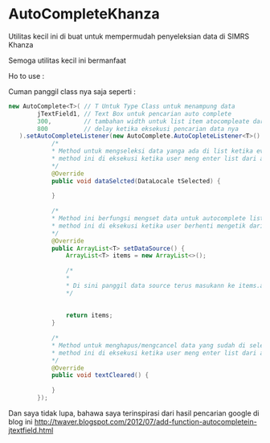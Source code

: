 # AutoCompleteKhanza

Utilitas kecil ini di buat untuk mempermudah penyeleksian data di SIMRS Khanza

Semoga utilitas kecil ini bermanfaat

Ho to use :

Cuman panggil class nya saja seperti :
```java
new AutoComplete<T>( // T Untuk Type Class untuk menampung data
        jTextField1, // Text Box untuk pencarian auto complete
        300,         // tambahan width untuk list item atocompleate dari width jTextField1 semisal jTextField1 width 500 + 300
        800          // delay ketika eksekusi pencarian data nya
   ).setAutoCompleteListener(new AutoComplete.AutoCopleteListener<T>() {
            /* 
            * Method untuk mengseleksi data yanga ada di list ketika event enter dan click data item di list autocomplete
            * method ini di eksekusi ketika user meng enter list dari autocomplete
            */
            @Override
            public void dataSelcted(DataLocale tSelected) {
            
            }
            
            /* 
            * Method ini berfungsi mengset data untuk autocomplete list
            * method ini di eksekusi ketika user berhenti mengetik dari 800ms
            */
            @Override
            public ArrayList<T> setDataSource() {
                ArrayList<T> items = new ArrayList<>();
                
                /*
                *
                * Di sini panggil data source terus masukann ke items.add();
                */
                
                
                return items;
            }
            
            /* 
            * Method untuk menghapus/mengcancel data yang sudah di seleksi
            * method ini di eksekusi ketika user meng enter list dari autocomplete
            */
            @Override
            public void textCleared() {
                
            }
        });
```

Dan saya tidak lupa, bahawa saya terinspirasi dari hasil pencarian google di blog ini
http://twaver.blogspot.com/2012/07/add-function-autocompletein-jtextfield.html
